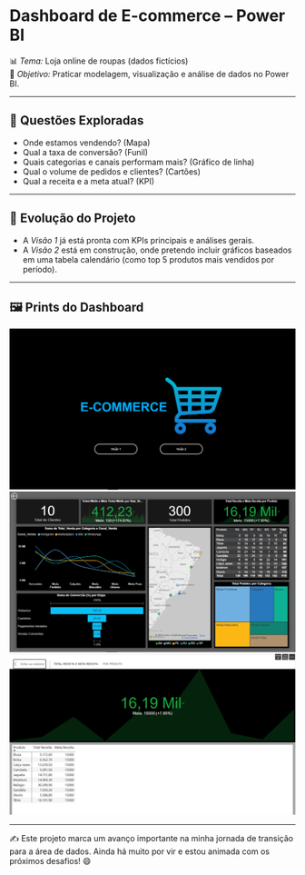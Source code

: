 # Dashboard de E-commerce – Power BI

📊 *Tema:* Loja online de roupas (dados fictícios)  
🚀 *Objetivo:* Praticar modelagem, visualização e análise de dados no Power BI.

---

## 🎯 Questões Exploradas
- Onde estamos vendendo? (Mapa)  
- Qual a taxa de conversão? (Funil)  
- Quais categorias e canais performam mais? (Gráfico de linha)  
- Qual o volume de pedidos e clientes? (Cartões)  
- Qual a receita e a meta atual? (KPI)  
  
---

## 🚀 Evolução do Projeto
- A *Visão 1* já está pronta com KPIs principais e análises gerais.  
- A *Visão 2* está em construção, onde pretendo incluir gráficos baseados em uma tabela calendário (como top 5 produtos mais vendidos por período).  

---

## 🖼️ Prints do Dashboard
![Página Inicial](Pg.inicial.PNG)
![Visão 1](Visão1.PNG)  
![Visão 1](KPI.PNG)  

---

✍️ Este projeto marca um avanço importante na minha jornada de transição para a área de dados. Ainda há muito por vir e estou animada com os próximos desafios! 😄
